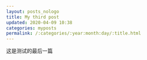 ```yaml
---
layout: posts_nologo
title: My third post
updated: 2020-04-09 10:38
categories: myposts
permalink: /:categories/:year:month:day/:title.html
---
```


这是测试的最后一篇
